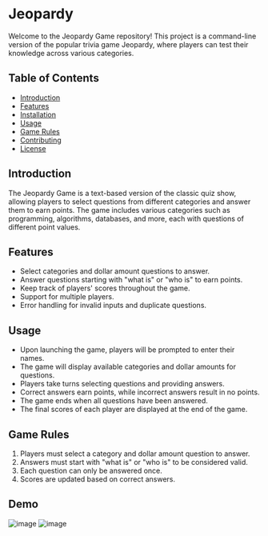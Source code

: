 # Jeopardy

Welcome to the Jeopardy Game repository! This project is a command-line version of the popular trivia game Jeopardy, where players can test their knowledge across various categories.

## Table of Contents

- [Introduction](#introduction)
- [Features](#features)
- [Installation](#installation)
- [Usage](#usage)
- [Game Rules](#game-rules)
- [Contributing](#contributing)
- [License](#license)

## Introduction

The Jeopardy Game is a text-based version of the classic quiz show, allowing players to select questions from different categories and answer them to earn points. The game includes various categories such as programming, algorithms, databases, and more, each with questions of different point values.

## Features

- Select categories and dollar amount questions to answer.
- Answer questions starting with "what is" or "who is" to earn points.
- Keep track of players' scores throughout the game.
- Support for multiple players.
- Error handling for invalid inputs and duplicate questions.

## Usage

- Upon launching the game, players will be prompted to enter their names.
- The game will display available categories and dollar amounts for questions.
- Players take turns selecting questions and providing answers.
- Correct answers earn points, while incorrect answers result in no points.
- The game ends when all questions have been answered.
- The final scores of each player are displayed at the end of the game.

## Game Rules

1. Players must select a category and dollar amount question to answer.
2. Answers must start with "what is" or "who is" to be considered valid.
3. Each question can only be answered once.
4. Scores are updated based on correct answers.

## Demo
![image](https://github.com/user-attachments/assets/0409febb-b4a3-4d7d-9ba9-ac2b4813e649)
![image](https://github.com/user-attachments/assets/62417e0a-8ad0-4c0e-bff2-8a0b5de61fc5)


